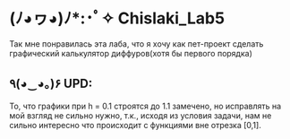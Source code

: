 # (ﾉ◕ヮ◕)ﾉ*:･ﾟ✧ Chislaki_Lab5

Так мне понравилась эта лаба, что я хочу как пет-проект сделать графический калькулятор диффуров(хотя бы первого порядка)

## 	٩(◕‿◕｡)۶ UPD:
То, что графики при h = 0.1 строятся до 1.1 замечено, но исправлять на мой взгляд не сильно нужно, т.к., исходя из условия задачи, нам не сильно интересно что происходит с функциями вне отрезка [0,1]. 